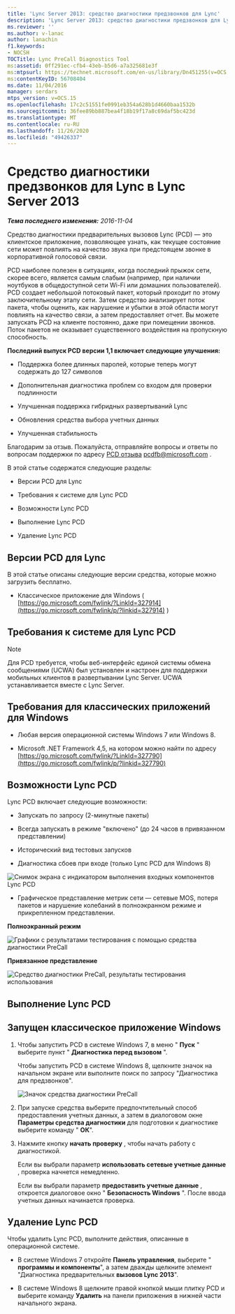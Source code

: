 ```yaml
---
title: 'Lync Server 2013: средство диагностики предзвонков для Lync'
description: 'Lync Server 2013: средство диагностики предзвонков для Lync.'
ms.reviewer: ''
ms.author: v-lanac
author: lanachin
f1.keywords:
- NOCSH
TOCTitle: Lync PreCall Diagnostics Tool
ms:assetid: 0ff291ec-cfb4-43eb-b5d6-a7a325681e3f
ms:mtpsurl: https://technet.microsoft.com/en-us/library/Dn451255(v=OCS.15)
ms:contentKeyID: 56708404
ms.date: 11/04/2016
manager: serdars
mtps_version: v=OCS.15
ms.openlocfilehash: 17c2c51551fe0991eb354a628b1d4660baa1532b
ms.sourcegitcommit: 36fee89bb887bea4f18b19f17a8c69daf5bc423d
ms.translationtype: MT
ms.contentlocale: ru-RU
ms.lasthandoff: 11/26/2020
ms.locfileid: "49426337"
---
```

# <a name="lync-precall-diagnostics-tool-in-lync-server-2013"></a>Средство диагностики предзвонков для Lync в Lync Server 2013

<div data-xmlns="http://www.w3.org/1999/xhtml">

<div class="topic" data-xmlns="http://www.w3.org/1999/xhtml" data-msxsl="urn:schemas-microsoft-com:xslt" data-cs="https://msdn.microsoft.com/">

<div data-asp="https://msdn2.microsoft.com/asp">



</div>

<div id="mainSection">

<div id="mainBody">

<span> </span>

_**Тема последнего изменения:** 2016-11-04_

Средство диагностики предварительных вызовов Lync (PCD) — это клиентское приложение, позволяющее узнать, как текущее состояние сети может повлиять на качество звука при предстоящем звонке в корпоративной голосовой связи.

PCD наиболее полезен в ситуациях, когда последний прыжок сети, скорее всего, является самым слабым (например, при наличии ноутбуков в общедоступной сети Wi-Fi или домашних пользователей). PCD создает небольшой потоковый пакет, который проходит по этому заключительному этапу сети. Затем средство анализирует поток пакета, чтобы оценить, как нарушение и убытки в этой области могут повлиять на качество связи, а затем предоставляет отчет. Вы можете запускать PCD на клиенте постоянно, даже при помещении звонков. Поток пакетов не оказывает существенного воздействия на пропускную способность.

**Последний выпуск PCD версии 1,1 включает следующие улучшения:**

  - Поддержка более длинных паролей, которые теперь могут содержать до 127 символов

  - Дополнительная диагностика проблем со входом для проверки подлинности

  - Улучшенная поддержка гибридных развертываний Lync

  - Обновления средства выбора учетных данных

  - Улучшенная стабильность

Благодарим за отзыв. Пожалуйста, отправляйте вопросы и ответы по вопросам поддержки по адресу [PCD отзыва](mailto:pcdfb@microsoft.com) <pcdfb@microsoft.com> .

В этой статье содержатся следующие разделы:

  - Версии PCD для Lync

  - Требования к системе для Lync PCD

  - Возможности Lync PCD

  - Выполнение Lync PCD

  - Удаление Lync PCD

<span id="Version"></span>

<div>

## <a name="lync-pcd-versions"></a>Версии PCD для Lync

В этой статье описаны следующие версии средства, которые можно загрузить бесплатно.

  - Классическое приложение для Windows ( [https://go.microsoft.com/fwlink/?LinkId=327914](https://go.microsoft.com/fwlink/p/?linkid=327914) )

</div>

<span id="Requirements"></span>

<div>

## <a name="lync-pcd-system-requirements"></a>Требования к системе для Lync PCD

<div>


> [!NOTE]  
> Для PCD требуется, чтобы веб-интерфейс единой системы обмена сообщениями (UCWA) был установлен и настроен для поддержки мобильных клиентов в развертывании Lync Server. UCWA устанавливается вместе с Lync Server.



</div>

<div>

## <a name="windows-desktop-app-requirements"></a>Требования для классических приложений для Windows

  - Любая версия операционной системы Windows 7 или Windows 8.

  - Microsoft .NET Framework 4,5, на котором можно найти по адресу [https://go.microsoft.com/fwlink/?LinkId=327790](https://go.microsoft.com/fwlink/p/?linkid=327790)

</div>

</div>

<span id="features"></span>

<div>

## <a name="lync-pcd-features"></a>Возможности Lync PCD

Lync PCD включает следующие возможности:

  - Запускать по запросу (2-минутные пакеты)

  - Всегда запускать в режиме "включено" (до 24 часов в привязанном представлении)

  - Исторический вид тестовых запусков

  - Диагностика сбоев при входе (только Lync PCD для Windows 8)

![Снимок экрана с индикатором выполнения входных компонентов Lync PCD](images/Dn451255.7e0eb891-1481-47ae-8d63-164468f69c96(OCS.15).png "Снимок экрана с индикатором выполнения входных компонентов Lync PCD")

  - Графическое представление метрик сети — сетевые MOS, потеря пакетов и нарушение колебаний в полноэкранном режиме и прикрепленном представлении.

**Полноэкранный режим**

![Графики с результатами тестирования с помощью средства диагностики PreCall](images/Dn451255.5d01fd94-9e59-4823-96c7-7a1c83dd7d31(OCS.15).png "Графики с результатами тестирования с помощью средства диагностики PreCall")

**Привязанное представление**

![Средство диагностики PreCall, результаты тестирования использования](images/Dn451255.30501ba7-22d1-4db1-9297-56cf7dc6721c(OCS.15).png "Средство диагностики PreCall, результаты тестирования использования")

</div>

<span id="running"></span>

<div>

## <a name="running-lync-pcd"></a>Выполнение Lync PCD

<div>

## <a name="running-windows-desktop-app"></a>Запущен классическое приложение Windows

1.  Чтобы запустить PCD в системе Windows 7, в меню " **Пуск** " выберите пункт " **Диагностика перед вызовом** ".
    
    Чтобы запустить PCD в системе Windows 8, щелкните значок на начальном экране или выполните поиск по запросу "Диагностика для предзвонков".
    
    ![Значок средства диагностики PreCall](images/Dn451255.c9800fde-54f6-4efe-bb35-1a38064ec380(OCS.15).png "Значок средства диагностики PreCall")

2.  При запуске средства выберите предпочтительный способ предоставления учетных данных, а затем в диалоговом окне **Параметры средства диагностики** для подготовки к диагностике выберите команду " **ОК**".

3.  Нажмите кнопку **начать проверку** , чтобы начать работу с диагностикой.
    
    Если вы выбрали параметр **использовать сетевые учетные данные** , проверка начнется немедленно.
    
    Если вы выбрали параметр **предоставить учетные данные** , откроется диалоговое окно " **Безопасность Windows** ". После ввода учетных данных начинается проверка.

</div>

</div>

<span id="uninstall"></span>

<div>

## <a name="uninstalling-lync-pcd"></a>Удаление Lync PCD

Чтобы удалить Lync PCD, выполните действия, описанные в операционной системе.

  - В системе Windows 7 откройте **Панель управления**, выберите " **программы и компоненты**", а затем дважды щелкните элемент "Диагностика предварительных **вызовов Lync 2013**".

  - В системе Windows 8 щелкните правой кнопкой мыши плитку PCD и выберите команду **Удалить** на панели приложения в нижней части начального экрана.

</div>

</div>

<span> </span>

</div>

</div>

</div>


